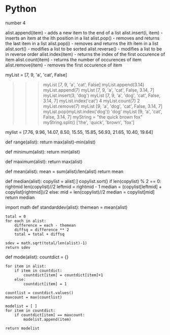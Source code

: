 Python
======

number 4

alist.append(item) - adds a new item to the end of a list
alist.insert(i, item) - inserts an item at the ith position in a list
alist.pop() - removes and returns the last item in a list
alist.pop(i) - removes and returns the ith item in a list
alist.sort() - modifies a list to be sorted
alist.reverse() - modifies a list to be in reverse order
alist.index(item) - returns the index of the first occurence of item
alist.count(item) - returns the number of occurences of item
alist.remove(item) - removes the first occurence of item




myList = [7, 9, 'a', 'cat', False]
>>> myList
[7, 9, 'a', 'cat', False]
>>> myList.append(3.14)
>>> myList.append(7)
>>> myList
[7, 9, 'a', 'cat', False, 3.14, 7]
>>> myList.insert(3, 'dog')
>>> myList
[7, 9, 'a', 'dog', 'cat', False, 3.14, 7]
>>> myList.index('cat')
4
>>> myList.count(7)
2
>>> myList.remove(7)
>>> myList
[9, 'a', 'dog', 'cat', False, 3.14, 7]
>>> myList.pop(myList.index('dog'))
'dog'
>>> myList
[9, 'a', 'cat', False, 3.14, 7]
>>> myString = "the quick brown fox"
>>> myString.split()
['the', 'quick', 'brown', 'fox']




mylist = [7.76, 9.96, 14.07, 8.50, 15.55, 15.85, 56.93, 21.65, 10.40, 19.64]

def range(alist):
    return max(alist)-min(alist)

def minimum(alist):
    return min(alist)

def maximum(alist):
    return max(alist)

def mean(alist):
    mean = sum(alist)/len(alist)
    return mean

def median(alist):
    copylist = alist[:]
    copylist.sort()
    if len(copylist) % 2 == 0:
        rightmid len(copylist)//2
        leftmid = rightmid - 1
        median = (copylist[leftmid] + copylist[rightmid])/2
    else:
        mid = len(copylist)//2
        median = copylist[mid]
    return median

import math
def standarddev(alist):
    themean = mean(alist)

    total = 0
    for each in alist:
        difference = each - themean
        diffsq = difference ** 2
        total = total + diffsq

    sdev = math.sqrt(total/len(alist)-1)
    return sdev
    
    
def mode(alist):
    countdict = {}

    for item in alist:
        if item in countdict:
            countdict[item] = countdict[item]+1
        else:
            countdict[item] = 1

    countlist = countdict.values()
    maxcount = max(countlist)

    modelist = [ ]
    for item in countdict:
        if countdict[item] == maxcount:
            modelist.append(item)

    return modelist
